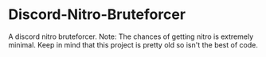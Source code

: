 # Discord-Nitro-Bruteforcer
A discord nitro bruteforcer. Note: The chances of getting nitro is extremely minimal.
Keep in mind that this project is pretty old so isn't the best of code.
